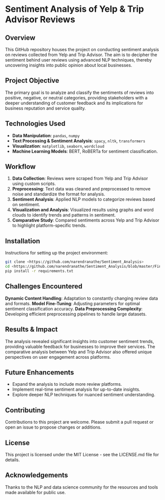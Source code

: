 # Sentiment Analysis of Yelp & Trip Advisor Reviews

## Overview

This GitHub repository houses the project on conducting sentiment analysis on reviews collected from Yelp and Trip Advisor. The aim is to decipher the sentiment behind user reviews using advanced NLP techniques, thereby uncovering insights into public opinion about local businesses.

## Project Objective

The primary goal is to analyze and classify the sentiments of reviews into positive, negative, or neutral categories, providing stakeholders with a deeper understanding of customer feedback and its implications for business reputation and service quality.

## Technologies Used

- **Data Manipulation**: `pandas`, `numpy`
- **Text Processing & Sentiment Analysis**: `spacy`, `nltk`, `transformers`
- **Visualization**: `matplotlib`, `seaborn`, `wordcloud`
- **Machine Learning Models**: BERT, RoBERTa for sentiment classification.

## Workflow

1. **Data Collection**: Reviews were scraped from Yelp and Trip Advisor using custom scripts.
2. **Preprocessing**: Text data was cleaned and preprocessed to remove noise and standardize the format for analysis.
3. **Sentiment Analysis**: Applied NLP models to categorize reviews based on sentiment.
4. **Visualization and Analysis**: Visualized results using graphs and word clouds to identify trends and patterns in sentiment.
5. **Comparative Study**: Compared sentiments across Yelp and Trip Advisor to highlight platform-specific trends.

## Installation

Instructions for setting up the project environment:

```bash
git clone <https://github.com/narendranathe/Sentiment_Analysis>
cd <https://github.com/narendranathe/Sentiment_Analysis/blob/master/Final.ipynb>
pip install -r requirements.txt
```
## Challenges Encountered
**Dynamic Content Handling**: Adaptation to constantly changing review data and formats.
**Model Fine-Tuning**: Adjusting parameters for optimal sentiment classification accuracy.
**Data Preprocessing Complexity**: Developing efficient preprocessing pipelines to handle large datasets.

## Results & Impact
The analysis revealed significant insights into customer sentiment trends, providing valuable feedback for businesses to improve their services. The comparative analysis between Yelp and Trip Advisor also offered unique perspectives on user engagement across platforms.

## Future Enhancements
- Expand the analysis to include more review platforms.
- Implement real-time sentiment analysis for up-to-date insights.
- Explore deeper NLP techniques for nuanced sentiment understanding.

## Contributing
Contributions to this project are welcome. Please submit a pull request or open an issue to propose changes or additions.

## License
This project is licensed under the MIT License - see the LICENSE.md file for details.

## Acknowledgements
Thanks to the NLP and data science community for the resources and tools made available for public use.
